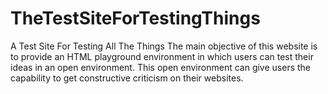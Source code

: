 # TheTestSiteForTestingThings
A Test Site For Testing All The Things
The main objective of this website is to provide an HTML playground environment in which users can test their ideas in an open environment. This open environment can give users the capability to get constructive criticism on their websites. 
